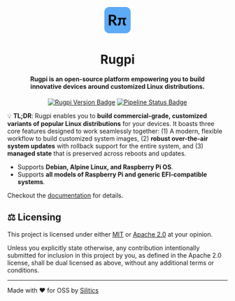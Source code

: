 <p align="center">
    <img src="./www/static/img/logo.svg" width="12%" alt="Rugpi Logo">
</p>
<h1 align="center">
    Rugpi
</h1>
<h4 align="center">
    Rugpi is an open-source platform empowering you to build
    <br>innovative devices around customized Linux distributions.
</h4>
<p align="center">
  <a href="https://github.com/silitics/rugpi/releases"><img alt="Rugpi Version Badge" src="https://img.shields.io/github/v/tag/silitics/rugpi?label=version"></a>
  <a href="https://github.com/silitics/rugpi/actions"><img alt="Pipeline Status Badge" src="https://img.shields.io/github/actions/workflow/status/silitics/rugpi/check-and-lint.yml"></a>
</p>

💡 **TL;DR**: Rugpi enables you to **build commercial-grade, customized variants of popular Linux distributions** for your devices. It boasts three core features designed to work seamlessly together: (1) A modern, flexible workflow to build customized system images, (2) **robust over-the-air system updates** with rollback support for the entire system, and (3) **managed state** that is preserved across reboots and updates.

- Supports **Debian, Alpine Linux, and Raspberry Pi OS**.
- Supports **all models of Raspberry Pi and generic EFI-compatible systems**.

Checkout the [documentation](https://oss.silitics.com/rugpi/) for details.

## ⚖️ Licensing

This project is licensed under either [MIT](https://github.com/silitics/rugpi/blob/main/LICENSE-MIT) or [Apache 2.0](https://github.com/silitics/rugpi/blob/main/LICENSE-APACHE) at your opinion.

Unless you explicitly state otherwise, any contribution intentionally submitted for inclusion in this project by you, as defined in the Apache 2.0 license, shall be dual licensed as above, without any additional terms or conditions.

---

Made with ❤️ for OSS by [Silitics](https://www.silitics.com)
